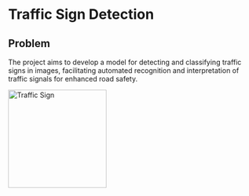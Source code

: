 # Traffic Sign Detection

## Problem

The project aims to develop a model for detecting and classifying traffic signs in images, facilitating automated recognition and interpretation of traffic signals for enhanced road safety.

<div style="float:left; margin-right:10px;">
    <img src="image_path.jpg" alt="Traffic Sign" width="200"/>
</div>

